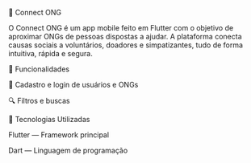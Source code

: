 📱 Connect ONG

O Connect ONG é um app mobile feito em Flutter com o objetivo de aproximar ONGs de pessoas dispostas a ajudar. A plataforma conecta causas sociais a voluntários, doadores e simpatizantes, tudo de forma intuitiva, rápida e segura.

🚀 Funcionalidades

🧾 Cadastro e login de usuários e ONGs

🔍 Filtros e buscas

📱 Tecnologias Utilizadas

Flutter — Framework principal

Dart — Linguagem de programação
